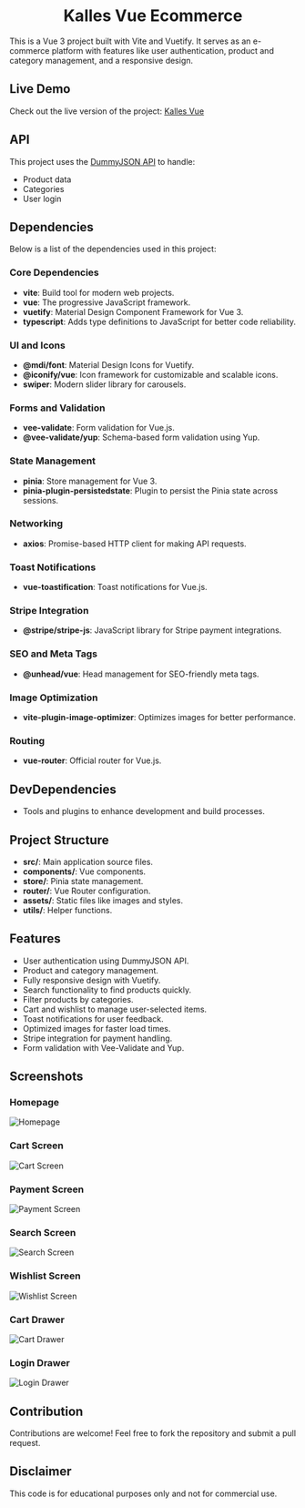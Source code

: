 <h1 align="center">Kalles Vue Ecommerce</h1>

This is a Vue 3 project built with Vite and Vuetify. It serves as an e-commerce platform with features like user authentication, product and category management, and a responsive design.

## Live Demo

Check out the live version of the project: [Kalles Vue](https://kalles-vue.vercel.app)

## API

This project uses the [DummyJSON API](https://dummyjson.com) to handle:

-   Product data
-   Categories
-   User login

## Dependencies

Below is a list of the dependencies used in this project:

### Core Dependencies

-   **vite**: Build tool for modern web projects.
-   **vue**: The progressive JavaScript framework.
-   **vuetify**: Material Design Component Framework for Vue 3.
-   **typescript**: Adds type definitions to JavaScript for better code reliability.

### UI and Icons

-   **@mdi/font**: Material Design Icons for Vuetify.
-   **@iconify/vue**: Icon framework for customizable and scalable icons.
-   **swiper**: Modern slider library for carousels.

### Forms and Validation

-   **vee-validate**: Form validation for Vue.js.
-   **@vee-validate/yup**: Schema-based form validation using Yup.

### State Management

-   **pinia**: Store management for Vue 3.
-   **pinia-plugin-persistedstate**: Plugin to persist the Pinia state across sessions.

### Networking

-   **axios**: Promise-based HTTP client for making API requests.

### Toast Notifications

-   **vue-toastification**: Toast notifications for Vue.js.

### Stripe Integration

-   **@stripe/stripe-js**: JavaScript library for Stripe payment integrations.

### SEO and Meta Tags

-   **@unhead/vue**: Head management for SEO-friendly meta tags.

### Image Optimization

-   **vite-plugin-image-optimizer**: Optimizes images for better performance.

### Routing

-   **vue-router**: Official router for Vue.js.

## DevDependencies

-   Tools and plugins to enhance development and build processes.

## Project Structure

-   **src/**: Main application source files.
-   **components/**: Vue components.
-   **store/**: Pinia state management.
-   **router/**: Vue Router configuration.
-   **assets/**: Static files like images and styles.
-   **utils/**: Helper functions.

## Features

-   User authentication using DummyJSON API.
-   Product and category management.
-   Fully responsive design with Vuetify.
-   Search functionality to find products quickly.
-   Filter products by categories.
-   Cart and wishlist to manage user-selected items.
-   Toast notifications for user feedback.
-   Optimized images for faster load times.
-   Stripe integration for payment handling.
-   Form validation with Vee-Validate and Yup.

## Screenshots

### Homepage

![Homepage](https://i.postimg.cc/JzdDB9H5/Home.png)

### Cart Screen

![Cart Screen](https://i.postimg.cc/V6XdpvGK/Cart.png)

### Payment Screen

![Payment Screen](https://i.postimg.cc/NFY5ctZB/Payment.png)

### Search Screen

![Search Screen](https://i.postimg.cc/CKBZCmjT/Search.png)

### Wishlist Screen

![Wishlist Screen](https://i.postimg.cc/q7PN1yLt/Wishlist.png)

### Cart Drawer

![Cart Drawer](https://i.postimg.cc/J4rGY1bQ/Cart-Drawer.png)

### Login Drawer

![Login Drawer](https://i.postimg.cc/kMF2yVt4/Login-Drawer.png)

## Contribution

Contributions are welcome! Feel free to fork the repository and submit a pull request.

## Disclaimer

This code is for educational purposes only and not for commercial use.
